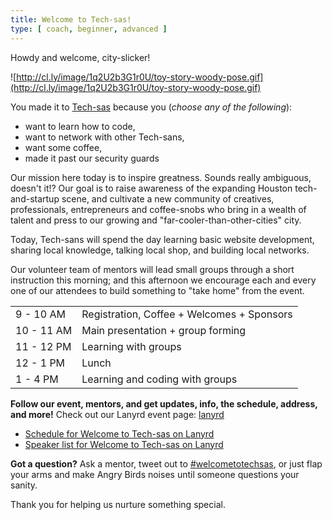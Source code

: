 ```yaml
---
title: Welcome to Tech-sas!
type: [ coach, beginner, advanced ]
---
```


Howdy and welcome, city-slicker!

![http://cl.ly/image/1q2U2b3G1r0U/toy-story-woody-pose.gif](http://cl.ly/image/1q2U2b3G1r0U/toy-story-woody-pose.gif)

You made it to [Tech-sas](http://techsas.co) because you (_choose any of the following_):

- want to learn how to code,
- want to network with other Tech-sans,
- want some coffee,
- made it past our security guards

Our mission here today is to inspire greatness. Sounds really ambiguous, doesn't it!? Our goal is to raise awareness of the expanding Houston tech-and-startup scene, and cultivate a new community of creatives, professionals, entrepreneurs and coffee-snobs who bring in a wealth of talent and press to our growing and "far-cooler-than-other-cities" city.

Today, Tech-sans will spend the day learning basic website development, sharing local knowledge, talking local shop, and building local networks.

Our volunteer team of mentors will lead small groups through a short instruction this morning; and this afternoon we encourage each and every one of our attendees to build something to "take home" from the event.

<table class="schedule">
	<tr>
		<td class="time">9 - 10 AM</td>
		<td class="event">Registration, Coffee + Welcomes + Sponsors</td>
	</tr>
	<tr>
		<td class="time">10 - 11 AM</td>
		<td class="event">Main presentation + group forming</td>
	</tr>
	<tr>
		<td class="time">11 - 12 PM</td>
		<td class="event">Learning with groups</td>
	</tr>
	<tr>
		<td class="time">12 - 1 PM</td>
		<td class="event">Lunch</td>
	</tr>
	<tr>
		<td class="time">1 - 4 PM</td>
		<td class="event">Learning and coding with groups</td>
	</tr>
</table>

**Follow our event, mentors, and get updates, info, the schedule, address, and more!** Check out our Lanyrd event page: [lanyrd](http://lanyrd.com/2014/welcometotechsas/)

- [Schedule for Welcome to Tech-sas on Lanyrd](http://lanyrd.com/2014/welcometotechsas/schedule/)
- [Speaker list for Welcome to Tech-sas on Lanyrd](http://lanyrd.com/2014/welcometotechsas/speakers/)


**Got a question?** Ask a mentor, tweet out to [#welcometotechsas](https://twitter.com/search?q=%23welcometotechsas), or just flap your arms and make Angry Birds noises until someone questions your sanity.

Thank you for helping us nurture something special.
